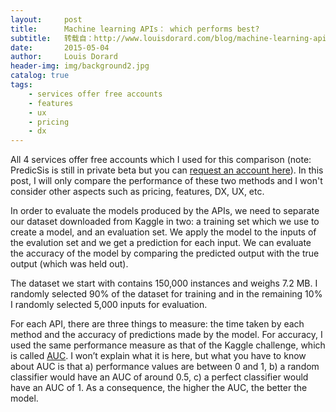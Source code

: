 ```yaml
---
layout:     post
title:      Machine learning APIs： which performs best?
subtitle:   转载自：http://www.louisdorard.com/blog/machine-learning-apis-comparison
date:       2015-05-04
author:     Louis Dorard
header-img: img/background2.jpg
catalog: true
tags:
    - services offer free accounts
    - features
    - ux
    - pricing
    - dx
---
```


All 4 services offer free accounts which I used for this comparison (note: PredicSis is still in private beta but you can [request an account here](http://launch.predicsis.com/)). In this post, I will only compare the performance of these two methods and I won't consider other aspects such as pricing, features, DX, UX, etc.

In order to evaluate the models produced by the APIs, we need to separate our dataset downloaded from Kaggle in two: a training set which we use to create a model, and an evaluation set. We apply the model to the inputs of the evalution set and we get a prediction for each input. We can evaluate the accuracy of the model by comparing the predicted output with the true output (which was held out).

The dataset we start with contains 150,000 instances and weighs 7.2 MB. I randomly selected 90% of the dataset for training and in the remaining 10% I randomly selected 5,000 inputs for evaluation.

For each API, there are three things to measure: the time taken by each method and the accuracy of predictions made by the model. For accuracy, I used the same performance measure as that of the Kaggle challenge, which is called [AUC](http://www.kaggle.com/wiki/AreaUnderCurve). I won’t explain what it is here, but what you have to know about AUC is that a) performance values are between 0 and 1, b) a random classifier would have an AUC of around 0.5, c) a perfect classifier would have an AUC of 1. As a consequence, the higher the AUC, the better the model. 
